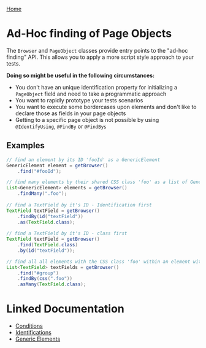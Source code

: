 [Home](../README.md)

# Ad-Hoc finding of Page Objects
The `Browser` and `PageObject` classes provide entry points to the "ad-hoc finding" API.
This allows you to apply a more script style approach to your tests.

**Doing so might be useful in the following circumstances:**

- You don't have an unique identification property for initializing a `PageObject` field and need to take a programmatic approach 
- You want to rapidly prototype your tests scenarios
- You want to execute some bordercases upon elements and don't like to declare those as fields in your page objects
- Getting to a specific page object is not possible by using `@IdentifyUsing`, `@FindBy` or `@FindBys`

## Examples
```java
// find an element by its ID 'fooId' as a GenericElement 
GenericElement element = getBrowser()
    .find("#fooId");

// find many elements by their shared CSS class 'foo' as a list of GenericElement
List<GenericElement> elements = getBrowser()
    .findMany(".foo");
    
// find a TextField by it's ID - Identification first
TextField textField = getBrowser()
    .findBy(id("textField"))
    .as(TextField.class);
    
// find a TextField by it's ID - class first
TextField textField = getBrowser()
    .find(TextField.class)
    .by(id("textField"));

// find all all elements with the CSS class 'foo' within an element with ID 'group' as TextFields
List<TextField> textFields = getBrowser()
    .find("#group")
    .findBy(css(".foo"))
    .asMany(TextField.class);
```

# Linked Documentation

- [Conditions](conditions.md)
- [Identifications](identifications.md)
- [Generic Elements](page-object-generic.md)
